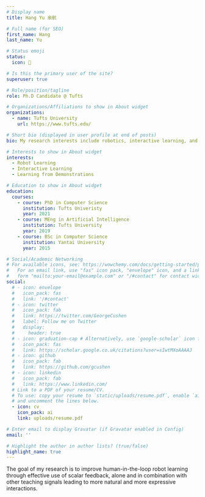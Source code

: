```yaml
---
# Display name
title: Hang Yu 余航

# Full name (for SEO)
first_name: Hang
last_name: Yu

# Status emoji
status:
  icon: 🤖

# Is this the primary user of the site?
superuser: true

# Role/position/tagline
role: Ph.D Candidate @ Tufts

# Organizations/Affiliations to show in About widget
organizations:
  - name: Tufts University
    url: https://www.tufts.edu/

# Short bio (displayed in user profile at end of posts)
bio: My research interests include robotics, interactive learning, and learning from demonstrations.

# Interests to show in About widget
interests:
  - Robot Learning
  - Interactive Learning
  - Learning from Demonstrations

# Education to show in About widget
education:
  courses:
    - course: PhD in Computer Science
      institution: Tufts Univeristy
      year: 2021
    - course: MEng in Artificial Intelligence
      institution: Tufts University
      year: 2019
    - course: BSc in Computer Science
      institution: Yantai University
      year: 2015

# Social/Academic Networking
# For available icons, see: https://wowchemy.com/docs/getting-started/page-builder/#icons
#   For an email link, use "fas" icon pack, "envelope" icon, and a link in the
#   form "mailto:your-email@example.com" or "/#contact" for contact widget.
social:
  # - icon: envelope
  #   icon_pack: fas
  #   link: '/#contact'
  # - icon: twitter
  #   icon_pack: fab
  #   link: https://twitter.com/GeorgeCushen
  #   label: Follow me on Twitter
  #   display:
  #     header: true
  # - icon: graduation-cap # Alternatively, use `google-scholar` icon from `ai` icon pack
  #   icon_pack: fas
  #   link: https://scholar.google.co.uk/citations?user=sIwtMXoAAAAJ
  # - icon: github
  #   icon_pack: fab
  #   link: https://github.com/gcushen
  # - icon: linkedin
  #   icon_pack: fab
  #   link: https://www.linkedin.com/
  # Link to a PDF of your resume/CV.
  # To use: copy your resume to `static/uploads/resume.pdf`, enable `ai` icons in `params.yaml`,
  # and uncomment the lines below.
  - icon: cv
    icon_pack: ai
    link: uploads/resume.pdf

# Enter email to display Gravatar (if Gravatar enabled in Config)
email: ''

# Highlight the author in author lists? (true/false)
highlight_name: true
---
```


The goal of my research is to improve human-in-the-loop robot learning through effective use of scalar feedback, alone and in combination with other teaching signals leading to  more natural and more expressive interactions. 